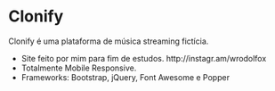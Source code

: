 # Clonify
Clonify é uma plataforma de música streaming fictícia.

<ul>
  <li>
    Site feito por mim para fim de estudos. http://instagr.am/wrodolfox
  </li>
  <li>
    Totalmente Mobile Responsive.
  </li>
  <li>
    Frameworks: Bootstrap, jQuery, Font Awesome e Popper
  </li>
 </ul>
